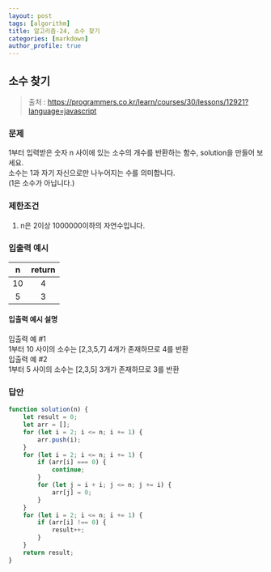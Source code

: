 ```yaml
---
layout: post
tags: [algorithm]
title: 알고리즘-24, 소수 찾기
categories: [markdown]
author_profile: true
---
```


## 소수 찾기
> 출처 : <https://programmers.co.kr/learn/courses/30/lessons/12921?language=javascript>

### 문제  
1부터 입력받은 숫자 n 사이에 있는 소수의 개수를 반환하는 함수, solution을 만들어 보세요.  
소수는 1과 자기 자신으로만 나누어지는 수를 의미합니다.  
(1은 소수가 아닙니다.)

### 제한조건  
1. n은 2이상 1000000이하의 자연수입니다.

### 입출력 예시 
| n | return |
|:--:|:--:|
| 10 | 4 |
| 5 | 3 |

#### 입출력 예시 설명
입출력 예 #1  
1부터 10 사이의 소수는 [2,3,5,7] 4개가 존재하므로 4를 반환  
입출력 예 #2  
1부터 5 사이의 소수는 [2,3,5] 3개가 존재하므로 3를 반환  

### 답안  
``` javascript
function solution(n) {
    let result = 0;
    let arr = [];
    for (let i = 2; i <= n; i += 1) {
        arr.push(i);
    }
    for (let i = 2; i <= n; i += 1) {
        if (arr[i] === 0) {
            continue;
        }
        for (let j = i + i; j <= n; j += i) {
            arr[j] = 0;
        }
    }
    for (let i = 2; i <= n; i += 1) {
        if (arr[i] !== 0) {
            result++;
        }
    }
    return result;
}
```
